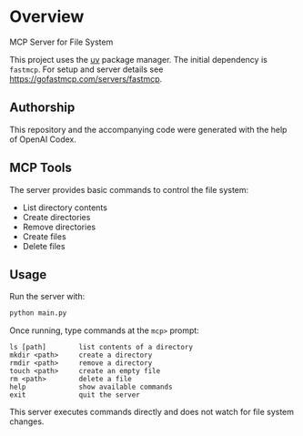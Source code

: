 # Overview

MCP Server for File System

This project uses the [uv](https://github.com/astral-sh/uv) package manager.
The initial dependency is `fastmcp`. For setup and server details see
<https://gofastmcp.com/servers/fastmcp>.

## Authorship

This repository and the accompanying code were generated with the help of
OpenAI Codex.

## MCP Tools

The server provides basic commands to control the file system:

- List directory contents
- Create directories
- Remove directories
- Create files
- Delete files

## Usage

Run the server with:

```bash
python main.py
```

Once running, type commands at the `mcp>` prompt:

```
ls [path]        list contents of a directory
mkdir <path>     create a directory
rmdir <path>     remove a directory
touch <path>     create an empty file
rm <path>        delete a file
help             show available commands
exit             quit the server
```

This server executes commands directly and does not watch for file system
changes.
